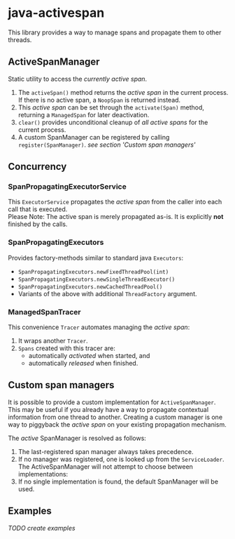 # java-activespan

This library provides a way to manage spans and propagate them to other threads.

## ActiveSpanManager

Static utility to access the _currently active span_.
 1. The `activeSpan()` method returns the _active span_ in the current process.   
    If there is no active span, a `NoopSpan` is returned instead.
 2. This _active span_ can be set through the `activate(Span)` method,
    returning a `ManagedSpan` for later deactivation.
 3. `clear()` provides unconditional cleanup of _all active spans_ for the current process.
 4. A custom SpanManager can be registered by calling `register(SpanManager)`.
    _see section 'Custom span managers'_

## Concurrency

### SpanPropagatingExecutorService

This `ExecutorService` propagates the _active span_ from the caller into each call that is executed.  
Please Note: The active span is merely propagated as-is.
It is explicitly **not** finished by the calls.

### SpanPropagatingExecutors

Provides factory-methods similar to standard java `Executors`:  
 - `SpanPropagatingExecutors.newFixedThreadPool(int)`
 - `SpanPropagatingExecutors.newSingleThreadExecutor()`
 - `SpanPropagatingExecutors.newCachedThreadPool()`
 - Variants of the above with additional `ThreadFactory` argument.

### ManagedSpanTracer

This convenience `Tracer` automates managing the _active span_:
 1. It wraps another `Tracer`.
 2. `Spans` created with this tracer are:
    - automatically _activated_ when started, and
    - automatically _released_ when finished.

## Custom span managers

It is possible to provide a custom implementation for `ActiveSpanManager`.  
This may be useful if you already have a way to propagate contextual information
from one thread to another. Creating a custom manager is one way to piggyback the _active span_ on
your existing propagation mechanism.  

The _active_ SpanManager is resolved as follows:
 1. The last-registered span manager always takes precedence.
 2. If no manager was registered, one is looked up from the `ServiceLoader`.  
    The ActiveSpanManager will not attempt to choose between implementations:
 3. If no single implementation is found, the default SpanManager will be used.


## Examples

_TODO create examples_

